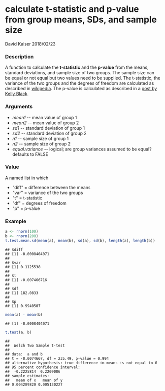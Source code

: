 calculate t-statistic and p-value from group means, SDs, and sample size
================
David Kaiser
2018/02/23

### Description

A function to calculate the **t-statistic** and the **p-value** from the means, standard deviations, and sample size of two groups. The sample size can be equal or not equal but two values need to be supplied. The t-statistic, the variance of the two groups and the degrees of freedom are calculated as described in [wikipedia](https://en.wikipedia.org/wiki/Student%27s_t-test#Independent_two-sample_t-test). The p-value is calculated as described in a [post by Kelly Black](http://www.cyclismo.org/tutorial/R/pValues.html#calculating-a-single-p-value-from-a-t-distribution).

### Arguments

-   *mean1* -- mean value of group 1
-   *mean2* -- mean value of group 2
-   *sd1* -- standard deviation of group 1
-   *sd2* -- standard deviation of group 2
-   *n1* -- sample size of group 1
-   *n2* -- sample size of group 2
-   *equal.variance* -- logical; are group variances assumed to be equal? defaults to FALSE

### Value

A named list in which

-   "diff" = difference between the means
-   "var" = variance of the two groups
-   "t" = t-statistic
-   "df" = degrees of freedom
-   "p" = p-value

### Example

``` r
a <- rnorm(100)
b <- rnorm(200)
t.test.mean.sd(mean(a), mean(b), sd(a), sd(b), length(a), length(b))
```

    ## $diff
    ## [1] -0.0008404071
    ## 
    ## $var
    ## [1] 0.1125538
    ## 
    ## $t
    ## [1] -0.007466716
    ## 
    ## $df
    ## [1] 182.0833
    ## 
    ## $p
    ## [1] 0.9940507

``` r
mean(a) - mean(b)
```

    ## [1] -0.0008404071

``` r
t.test(a, b)
```

    ## 
    ##  Welch Two Sample t-test
    ## 
    ## data:  a and b
    ## t = -0.0074667, df = 235.49, p-value = 0.994
    ## alternative hypothesis: true difference in means is not equal to 0
    ## 95 percent confidence interval:
    ##  -0.2225814  0.2209006
    ## sample estimates:
    ##   mean of x   mean of y 
    ## 0.004289820 0.005130227
